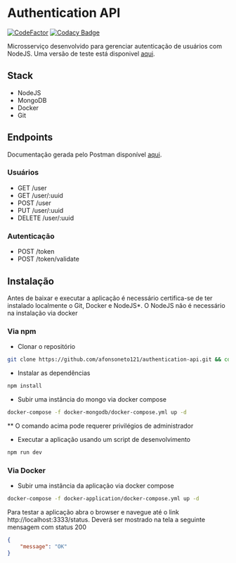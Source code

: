 # Authentication API
[![CodeFactor](https://www.codefactor.io/repository/github/afonsoneto121/authentication-api/badge)](https://www.codefactor.io/repository/github/afonsoneto121/authentication-api) [![Codacy Badge](https://app.codacy.com/project/badge/Grade/1c4487007a344b649c36c325f4c2ab1d)](https://www.codacy.com/gh/afonsoneto121/authentication-api/dashboard?utm_source=github.com&amp;utm_medium=referral&amp;utm_content=afonsoneto121/authentication-api&amp;utm_campaign=Badge_Grade) 

Microsserviço desenvolvido para gerenciar autenticação de usuários com NodeJS. Uma versão de teste está disponivel [aqui](https://authentication0api.herokuapp.com/status). 

## Stack 
  - NodeJS
  - MongoDB
  - Docker
  - Git

## Endpoints 
Documentação gerada pelo Postman disponível [aqui](https://documenter.getpostman.com/view/16544315/UVR5sUyk).  

### Usuários

  - GET /user
  - GET /user/:uuid
  - POST /user
  - PUT /user/:uuid
  - DELETE /user/:uuid

### Autenticação
  - POST /token
  - POST /token/validate

## Instalação 

Antes de baixar e executar a aplicação é necessário certifica-se de ter instalado localmente o Git, Docker e NodeJS*. O NodeJS não é necessário na instalação via docker  
### Via npm
  - Clonar o repositório

```bash
git clone https://github.com/afonsoneto121/authentication-api.git && cd authentication-api/
```
  - Instalar as dependências 

```bash
npm install
```

  - Subir uma instância do mongo via docker compose

```bash
docker-compose -f docker-mongodb/docker-compose.yml up -d
```

**  O comando acima pode requerer privilégios de administrador

  - Executar a aplicação usando um script de desenvolvimento

```bash
npm run dev
```

### Via Docker

  - Subir uma instância da aplicação via docker compose

```bash
docker-compose -f docker-application/docker-compose.yml up -d
```



Para testar a aplicação abra o browser e navegue até o link  http://localhost:3333/status. Deverá ser mostrado na tela a seguinte mensagem com status 200

```json
{
	"message": "OK"
}
```

